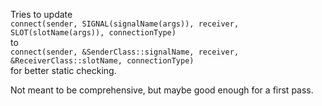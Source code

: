 Tries to update<br/>
`connect(sender, SIGNAL(signalName(args)), receiver, SLOT(slotName(args)), connectionType)`<br/>
to<br/>
```connect(sender, &SenderClass::signalName, receiver, &ReceiverClass::slotName, connectionType)```<br/>
for better static checking.

Not meant to be comprehensive, but maybe good enough for a first pass.
